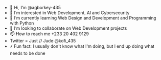 - 👋 Hi, I’m @agborkey-435
- 👀 I’m interested in Web Development, AI and Cybersecurity
- 🌱 I’m currently learning Web Design and Development and Programming with Python
- 💞️ I’m looking to collaborate on Web Development projects
- 📫 How to reach me +233 20 402 9129
- Twitter = Just // Jude @kofi_435
- ⚡ Fun fact: I usually don't know what I'm doing, but I end up doing what needs to be done

<!---
agborkey-435/agborkey-435 is a ✨ special ✨ repository because its `README.md` (this file) appears on your GitHub profile.
You can click the Preview link to take a look at your changes.
--->
